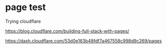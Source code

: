 # page test
Trying cloudflare

https://blog.cloudflare.com/building-full-stack-with-pages/

https://dash.cloudflare.com/53d0e163b48fdf7a467558c998d9c269/pages

